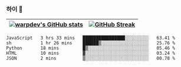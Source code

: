 
### 하이 👋
[![warpdev's GitHub stats](https://github-readme-stats.vercel.app/api?username=warpdev&show_icons=true&theme=vue-dark)](#) |[![GitHub Streak](https://github-readme-streak-stats.herokuapp.com/?user=warpdev&theme=dark)](#)
--- | --- |
<!--START_SECTION:waka-->
```text
JavaScript   3 hrs 33 mins   ████████████████░░░░░░░░░   63.41 % 
sh           1 hr 26 mins    ██████▒░░░░░░░░░░░░░░░░░░   25.76 % 
Python       18 mins         █▒░░░░░░░░░░░░░░░░░░░░░░░   05.46 % 
HTML         10 mins         ▓░░░░░░░░░░░░░░░░░░░░░░░░   03.24 % 
JSON         2 mins          ▒░░░░░░░░░░░░░░░░░░░░░░░░   00.78 % 
```
<!--END_SECTION:waka-->

<!--
**warpdev/warpdev** is a ✨ _special_ ✨ repository because its `README.md` (this file) appears on your GitHub profile.

Here are some ideas to get you started:

- 🔭 I’m currently working on ...
- 🌱 I’m currently learning ...
- 👯 I’m looking to collaborate on ...
- 🤔 I’m looking for help with ...
- 💬 Ask me about ...
- 📫 How to reach me: ...
- 😄 Pronouns: ...
- ⚡ Fun fact: ...
-->
